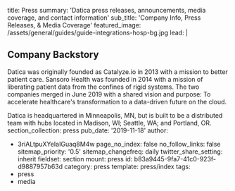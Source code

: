 title: Press
summary: 'Datica press releases, announcements, media coverage, and contact information'
sub_title: 'Company Info, Press Releases, & Media Coverage'
featured_image: /assets/general/guides/guide-integrations-hosp-bg.jpg
lead: |
  ## Company Backstory
  
  Datica was originally founded as Catalyze.io in 2013 with a mission to better patient care. Sansoro Health was founded in 2014 with a mission of liberating patient data from the confines of rigid systems. The two companies merged in June 2019 with a shared vision and purpose: To accelerate healthcare's transformation to a data-driven future on the cloud.
  
  Datica is headquartered in Minneapolis, MN, but is built to be a distributed team with hubs located in Madison, WI; Seattle, WA; and Portland, OR.
section_collection: press
pub_date: '2019-11-18'
author:
  - 3riALtpuXYeIaIGuaq8M4w
page_no_index: false
no_follow_links: false
sitemap_priority: '0.5'
sitemap_changefreq: daily
twitter_share_setting: inherit
fieldset: section
mount: press
id: b83a9445-9fa7-41c0-923f-d9887957b63d
category: press
template: press/index
tags:
  - press
  - media
